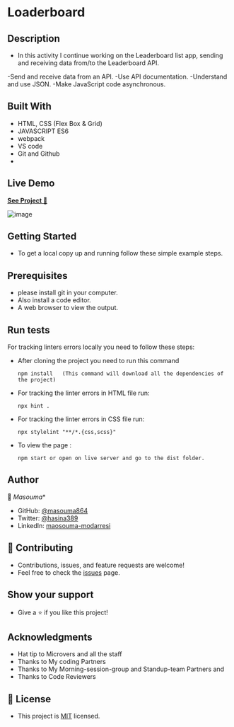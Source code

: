 # Loaderboard


## Description 
 - In this activity I continue working on the Leaderboard list app, sending and receiving data from/to the Leaderboard API.

-Send and receive data from an API.
-Use API documentation.
-Understand and use JSON.
-Make JavaScript code asynchronous.


## Built With
   - HTML, CSS (Flex Box & Grid)
   - JAVASCRIPT ES6
   - webpack
   - VS code
   - Git and Github
   - 
## Live Demo

[**See Project 🚀**]( https://masouma864.github.io/Loaderboard-App/)

![image](https://user-images.githubusercontent.com/74160063/201570311-6e1473c9-3828-4eb1-a3b3-45986d2c433d.png)

## Getting Started
   - To get a local copy up and running follow these simple example steps.

## Prerequisites
   - please install git in your computer.
   - Also install a code editor.
   - A web browser to view the output.


## Run tests
   For tracking linters errors locally you need to follow these steps:

   - After cloning the project you need to run this command

         npm install   (This command will download all the dependencies of the project) 

   - For tracking the linter errors in HTML file run:

         npx hint .

   - For tracking the linter errors in CSS file run:

         npx stylelint "**/*.{css,scss}"

   - To view the page :

         npm start or open on live server and go to the dist folder.

## Author
   👤 *Masouma**
- GitHub: [@masouma864](https://github.com/Masouma864)
- Twitter: [@hasina389](https://twitter.com/hasina389)
- LinkedIn: [maosouma-modarresi](https://www.linkedin.com/in/masouma-modarresi/)

   

## 🤝 Contributing
   - Contributions, issues, and feature requests are welcome!
   - Feel free to check the [issues](https://github.com/masouma864/Leaderboard/issues) page.

## Show your support
   - Give a ⭐️ if you like this project!

## Acknowledgments
   - Hat tip to Microvers and all the staff
   - Thanks to My coding Partners
   - Thanks to My Morning-session-group and Standup-team Partners and
   - Thanks to Code Reviewers


## 📝 License
   - This project is [MIT](https://github.com/masouma864/Leaderboard/blob/feature/LICENSE) licensed.
